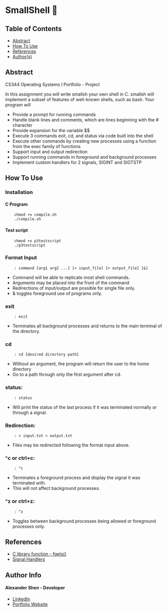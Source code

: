 # SmallShell 💾 

## Table of Contents
- [Abstract](#Abstract)
- [How To Use](#how-to-use)
- [References](#references)
- [Author(s)](#author-info)


## Abstract
CS344 Operating Systems I Portfolio - Project

In this assignment you will write smallsh your own shell in C. smallsh will implement a subset of features of well-known shells, such as bash. Your program will

- Provide a prompt for running commands
- Handle blank lines and comments, which are lines beginning with the # character
- Provide expansion for the variable $$
- Execute 3 commands exit, cd, and status via code built into the shell
- Execute other commands by creating new processes using a function from the exec family of functions
- Support input and output redirection
- Support running commands in foreground and background processes
- Implement custom handlers for 2 signals, SIGINT and SIGTSTP

## How To Use

### Installation
#### C Program
```
	chmod +x compile.sh
	./compile.sh
```
#### Test script
```
	chmod +x p3testscript
	./p3testscript
```
### Format Input
```
    : command [arg1 arg2 ...] [< input_file] [> output_file] [&]
```
- Command will be able to replicate most shell commands.
- Arguments may be placed into the front of the command
- Redirections of input/output are possible for single file only.
- & toggles foreground use of programs only.
    
### exit
```
    : exit
```
- Terminates all background processes and returns to the main terminal of the directory.

### cd
```
    : cd [desired directory path]
```
- Without an argument, the program will return the user to the home directory
- Go to a path through only the first argument after cd.

### status:
```
    : status
```
- Will print the status of the last process if it was terminated normally or through a signal.

### Redirection:
```
	: < input.txt > output.txt
```
- Files may be redirected following the format input above.

### ^c or ctrl+c:
```
	: ^c
```
- Terminates a foreground process and display the signal it was terminated with.
- This will not affect background processes.

### ^z or ctrl+z:
```
	: ^z
```
- Toggles between background processes being allowed or foreground processes only.

## References

- [C library function - fgets()](https://www.tutorialspoint.com/c_standard_library/c_function_fgets.htm)
- [Signal Handlers](https://linuxhint.com/signal_handlers_c_programming_language/)

## Author Info
#### Alexander Shen - Developer
- [LinkedIn](https://www.linkedin.com/in/shenalexw/)
- [Portfolio Website](https://shenalexw.github.io/)
